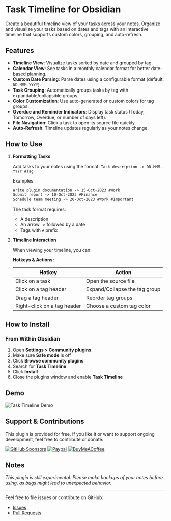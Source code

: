 # Task Timeline for Obsidian

Create a beautiful timeline view of your tasks across your notes. Organize and visualize your tasks based on dates and tags with an interactive timeline that supports custom colors, grouping, and auto-refresh.

## Features

- **Timeline View**: Visualize tasks sorted by date and grouped by tag.
- **Calendar View**: See tasks in a monthly calendar format for better date-based planning.
- **Custom Date Parsing**: Parse dates using a configurable format (default: `DD-MMM-YYYY`).
- **Task Grouping**: Automatically groups tasks by tag with expandable/collapsible groups.
- **Color Customization**: Use auto-generated or custom colors for tag groups.
- **Overdue and Reminder Indicators**: Display task status (Today, Tomorrow, Overdue, or number of days left).
- **File Navigation**: Click a task to open its source file quickly.
- **Auto-Refresh**: Timeline updates regularly as your notes change.

## How to Use

1. **Formatting Tasks**

   Add tasks to your notes using the format: `Task description -> DD-MMM-YYYY #Tag`

   Examples:

   ```markdown
   Write plugin documentation -> 15-Oct-2023 #Work
   Submit report -> 10-Oct-2023 #Finance
   Schedule team meeting -> 20-Oct-2023 #Work #Important
   ```

   The task format requires:
  
   - A description
   - An arrow `->` followed by a date
   - Tags with `#` prefix

2. **Timeline Interaction**

   When viewing your timeline, you can:

   **Hotkeys & Actions:**

   | Hotkey                      | Action                            |
   |-----------------------------|-----------------------------------|
   | Click on a task             | Open the source file              |
   | Click on a tag header       | Expand/Collapse the tag group     |
   | Drag a tag header           | Reorder tag groups                |
   | Right-click on a tag header | Choose a custom tag color         |

## How to Install

### From Within Obsidian

1. Open **Settings > Community plugins**
2. Make sure **Safe mode** is off
3. Click **Browse community plugins**
4. Search for **Task Timeline**
5. Click **Install**
6. Close the plugins window and enable **Task Timeline**

## Demo

![Task Timeline Demo](https://example.com/screenshot.png)

## Support & Contributions

This plugin is provided for free. If you like it or want to support ongoing development, feel free to contribute or donate:

[![GitHub Sponsors](https://img.shields.io/github/sponsors/BrandonTrigueros?style=social)](https://github.com/sponsors/BrandonTrigueros)
[![Paypal](https://img.shields.io/badge/paypal-BrandonTrigueros-yellow?style=social&logo=paypal)](https://www.paypal.me/BrandonTrigueros)
[![BuyMeACoffee](https://cdn.buymeacoffee.com/buttons/v2/default-yellow.png)](https://www.buymeacoffee.com/BrandonTrigueros)

## Notes

_This plugin is still experimental. Please make backups of your notes before using, as bugs might lead to unexpected behavior._

---

Feel free to file issues or contribute on GitHub:

- [Issues](https://github.com/BrandonTrigueros/obsidian-task-timeline-plugin/issues)
- [Pull Requests](https://github.com/BrandonTrigueros/obsidian-task-timeline-plugin/pulls)
